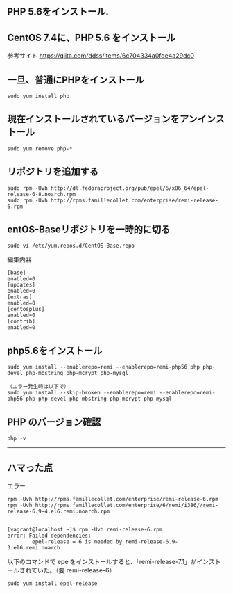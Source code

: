 ## PHP 5.6をインストール.

## CentOS 7.4に、PHP 5.6 をインストール
参考サイト
<https://qiita.com/ddss/items/6c704334a0fde4a29dc0>

## 一旦、普通にPHPをインストール
```
sudo yum install php
```

## 現在インストールされているバージョンをアンインストール
```
sudo yum remove php-*
```

## リポジトリを追加する
```
sudo rpm -Uvh http://dl.fedoraproject.org/pub/epel/6/x86_64/epel-release-6-8.noarch.rpm
sudo rpm -Uvh http://rpms.famillecollet.com/enterprise/remi-release-6.rpm
```

## entOS-Baseリポジトリを一時的に切る
```
sudo vi /etc/yum.repos.d/CentOS-Base.repo
```
編集内容
```
[base]
enabled=0
[updates]
enabled=0
[extras]
enabled=0
[centosplus]
enabled=0
[contrib]
enabled=0
```

## php5.6をインストール
```
sudo yum install --enablerepo=remi --enablerepo=remi-php56 php php-devel php-mbstring php-mcrypt php-mysql

（エラー発生時は以下で）
sudo yum install --skip-broken --enablerepo=remi --enablerepo=remi-php56 php php-devel php-mbstring php-mcrypt php-mysql
```

## PHP のバージョン確認
```
php -v
```



_________________________________________

## ハマった点

エラー
```
rpm -Uvh http://rpms.famillecollet.com/enterprise/remi-release-6.rpm
rpm -Uvh http://rpms.famillecollet.com/enterprise/6/remi/i386//remi-release-6.9-4.el6.remi.noarch.rpm


[vagrant@localhost ~]$ rpm -Uvh remi-release-6.rpm
error: Failed dependencies:
        epel-release = 6 is needed by remi-release-6.9-3.el6.remi.noarch
```

以下のコマンドで epelをインストールすると、「remi-release-7.1」がインストールされていた。（要 remi-release-6）
```
sudo yum install epel-release
```







